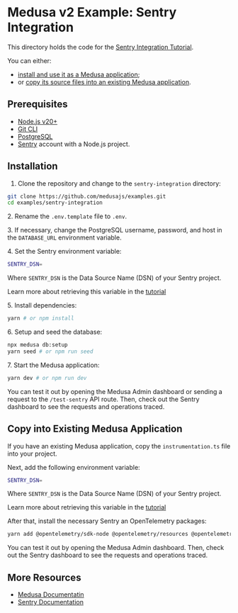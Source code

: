 # Medusa v2 Example: Sentry Integration

This directory holds the code for the [Sentry Integration Tutorial](https://docs.medusajs.com/resources/integrations/guides/sentry).

You can either:

- [install and use it as a Medusa application](#installation);
- or [copy its source files into an existing Medusa application](#copy-into-existing-medusa-application).

## Prerequisites

- [Node.js v20+](https://nodejs.org/en/download)
- [Git CLI](https://git-scm.com/downaloads)
- [PostgreSQL](https://www.postgresql.org/download/)
- [Sentry](https://sentry.io) account with a Node.js project.

## Installation

1. Clone the repository and change to the `sentry-integration` directory:

```bash
git clone https://github.com/medusajs/examples.git
cd examples/sentry-integration
```

2\. Rename the `.env.template` file to `.env`.

3\. If necessary, change the PostgreSQL username, password, and host in the `DATABASE_URL` environment variable.

4\. Set the Sentry environment variable:

```bash
SENTRY_DSN=
```

Where `SENTRY_DSN` is the Data Source Name (DSN) of your Sentry project.

Learn more about retrieving this variable in the [tutorial](https://docs.medusajs.com/resources/integrations/guides/sentry#c-set-up-a-sentry-project)

5\. Install dependencies:

```bash
yarn # or npm install
```

6\. Setup and seed the database:

```bash
npx medusa db:setup
yarn seed # or npm run seed
```

7\. Start the Medusa application:

```bash
yarn dev # or npm run dev
```

You can test it out by opening the Medusa Admin dashboard or sending a request to the `/test-sentry` API route. Then, check out the Sentry dashboard to see the requests and operations traced.

## Copy into Existing Medusa Application

If you have an existing Medusa application, copy the `instrumentation.ts` file into your project.

Next, add the following environment variable:

```bash
SENTRY_DSN=
```

Where `SENTRY_DSN` is the Data Source Name (DSN) of your Sentry project.

Learn more about retrieving this variable in the [tutorial](https://docs.medusajs.com/resources/integrations/guides/sentry#c-set-up-a-sentry-project)

After that, install the necessary Sentry an OpenTelemetry packages:

```bash
yarn add @opentelemetry/sdk-node @opentelemetry/resources @opentelemetry/sdk-trace-node @opentelemetry/instrumentation-pg @sentry/node @opentelemetry/api @opentelemetry/exporter-trace-otlp-grpc @sentry/opentelemetry-node
```

You can test it out by opening the Medusa Admin dashboard. Then, check out the Sentry dashboard to see the requests and operations traced.

## More Resources

- [Medusa Documentatin](https://docs.medusajs.com)
- [Sentry Documentation](https://docs.sentry.io/)
